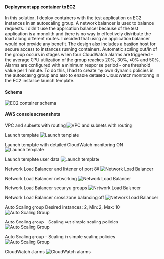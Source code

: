 #### Deployment app container to EC2
In this solution, I deploy containers with the test application on EC2 instances in an autoscaling group. A network balancer is used to balance requests. I didn't use the application balancer because of the test application is a monolith and there is no way to effectively distribute the load along different routes. I decided that using an application balancer would not provide any benefit.
The design also includes a bastion host for secure access to instances running containers.
Automatic scaling out/in of the group occurs in stages when four CloudWatch alarms are triggered - the average CPU utilization of the group reaches 20%, 30%, 40% and 50%.
Alarms are configured with a minimum response period - one threshold value per 1 minute. To do this, I had to create my own dynamic policies in the autoscaling group and also to enable detailed CloudWatch monitoring in the EC2 instance launch template.
#### Schema
![EC2 container schema](docs/EC2_ASG.png)
#### AWS console screenshots
VPC and subnets with routing
![VPC and subnets with routing](docs/vpc.png "VPC and subnets with routing")

Launch template
![Launch template](docs/launch_template.png)

Launch template with detailed CloudWatch monitoring ON
![Launch template](docs/launch_template3.png)

Launch template user data
![Launch template](docs/launch_template_ud.png)

Network Load Balancer and listener of port 80
![Network Load Balancer](docs/LB1.png)

Network Load Balancer networking
![Network Load Balancer](docs/LB2.png)

Network Load Balancer securiyu groups
![Network Load Balancer](docs/LB3.png)

Network Load Balancer cross zone balancing off
![Network Load Balancer](docs/LB4.png)

Auto Scaling group
Desired instances: 2, Min: 2, Max: 10
![Auto Scaling Group](docs/ASG.png)

Auto Scaling group - Scaling out simple scaling policies
![Auto Scaling Group](docs/ASG_actionsUP.png)

Auto Scaling group - Scaling in simple scaling policies
![Auto Scaling Group](docs/ASG_actions.png)

CloudWatch alarms
![CloudWatch alarms](docs/alarms.png)
